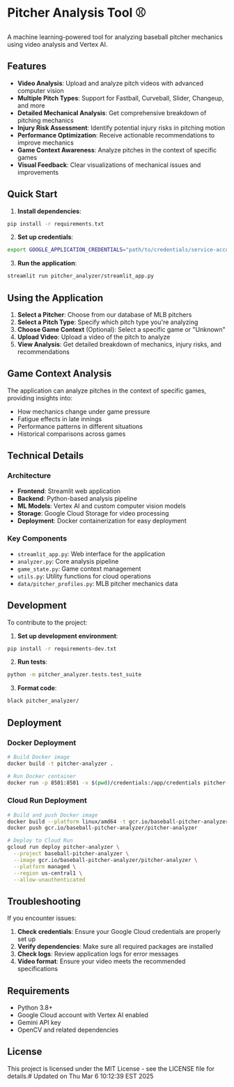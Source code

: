 # Pitcher Analysis Tool ⚾

A machine learning-powered tool for analyzing baseball pitcher mechanics using video analysis and Vertex AI.

## Features

- **Video Analysis**: Upload and analyze pitch videos with advanced computer vision
- **Multiple Pitch Types**: Support for Fastball, Curveball, Slider, Changeup, and more
- **Detailed Mechanical Analysis**: Get comprehensive breakdown of pitching mechanics
- **Injury Risk Assessment**: Identify potential injury risks in pitching motion
- **Performance Optimization**: Receive actionable recommendations to improve mechanics
- **Game Context Awareness**: Analyze pitches in the context of specific games
- **Visual Feedback**: Clear visualizations of mechanical issues and improvements

## Quick Start

1. **Install dependencies**:
```bash
pip install -r requirements.txt
```

2. **Set up credentials**:
```bash
export GOOGLE_APPLICATION_CREDENTIALS="path/to/credentials/service-account.json"
```

3. **Run the application**:
```bash
streamlit run pitcher_analyzer/streamlit_app.py
```

## Using the Application

1. **Select a Pitcher**: Choose from our database of MLB pitchers
2. **Select a Pitch Type**: Specify which pitch type you're analyzing
3. **Choose Game Context** (Optional): Select a specific game or "Unknown"
4. **Upload Video**: Upload a video of the pitch to analyze
5. **View Analysis**: Get detailed breakdown of mechanics, injury risks, and recommendations

## Game Context Analysis

The application can analyze pitches in the context of specific games, providing insights into:

- How mechanics change under game pressure
- Fatigue effects in late innings
- Performance patterns in different situations
- Historical comparisons across games

## Technical Details

### Architecture

- **Frontend**: Streamlit web application
- **Backend**: Python-based analysis pipeline
- **ML Models**: Vertex AI and custom computer vision models
- **Storage**: Google Cloud Storage for video processing
- **Deployment**: Docker containerization for easy deployment

### Key Components

- `streamlit_app.py`: Web interface for the application
- `analyzer.py`: Core analysis pipeline
- `game_state.py`: Game context management
- `utils.py`: Utility functions for cloud operations
- `data/pitcher_profiles.py`: MLB pitcher mechanics data

## Development

To contribute to the project:

1. **Set up development environment**:
```bash
pip install -r requirements-dev.txt
```

2. **Run tests**:
```bash
python -m pitcher_analyzer.tests.test_suite
```

3. **Format code**:
```bash
black pitcher_analyzer/
```

## Deployment

### Docker Deployment

```bash
# Build Docker image
docker build -t pitcher-analyzer .

# Run Docker container
docker run -p 8501:8501 -v $(pwd)/credentials:/app/credentials pitcher-analyzer
```

### Cloud Run Deployment

```bash
# Build and push Docker image
docker build --platform linux/amd64 -t gcr.io/baseball-pitcher-analyzer/pitcher-analyzer .
docker push gcr.io/baseball-pitcher-analyzer/pitcher-analyzer

# Deploy to Cloud Run
gcloud run deploy pitcher-analyzer \
  --project baseball-pitcher-analyzer \
  --image gcr.io/baseball-pitcher-analyzer/pitcher-analyzer \
  --platform managed \
  --region us-central1 \
  --allow-unauthenticated
```

## Troubleshooting

If you encounter issues:

1. **Check credentials**: Ensure your Google Cloud credentials are properly set up
2. **Verify dependencies**: Make sure all required packages are installed
3. **Check logs**: Review application logs for error messages
4. **Video format**: Ensure your video meets the recommended specifications

## Requirements

- Python 3.8+
- Google Cloud account with Vertex AI enabled
- Gemini API key
- OpenCV and related dependencies

## License

This project is licensed under the MIT License - see the LICENSE file for details.# Updated on Thu Mar  6 10:12:39 EST 2025

